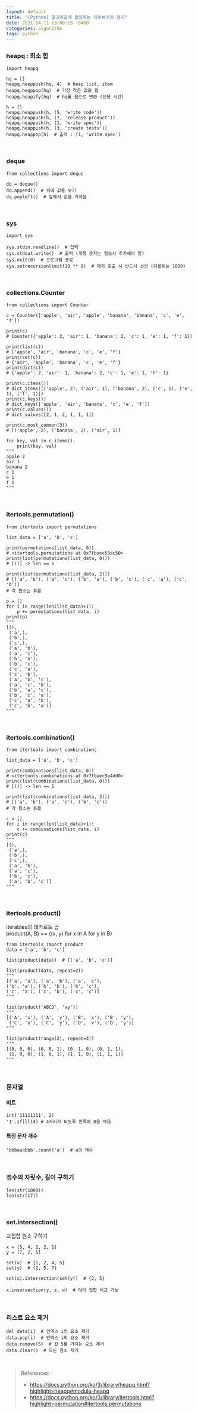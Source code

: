 ```yaml
---
layout: default
title: "[Python] 알고리즘에 활용하는 라이브러리 정리"
date: 2021-04-11 23:00:13 -0400
categories: algorithm
tags: python
---
```


### heapq : 최소 힙
```
import heapq

hq = []
heapq.heappush(hq, 4)  # heap list, item
heapq.heqppop(hq)  # 가장 작은 값을 팝
heapq.heapify(hq)  # hq를 힙으로 변환 (선형 시간)

h = []
heapq.heappush(h, (5, 'write code'))
heapq.heappush(h, (7, 'release product'))
heapq.heappush(h, (1, 'write spec'))
heapq.heappush(h, (3, 'create tests'))
heapq.heappop(h)  # 출력 : (1, 'write spec') 
```

<br>

### deque
```
from collections import deque

dq = deque()
dq.append()  # 뒤에 값을 넣기
dq.popleft()  # 앞에서 값을 가져옴
```

<br>

### sys
```
import sys

sys.stdin.readline()  # 입력
sys.stdout.write()  # 출력 (개행 문자는 필요시 추가해야 함)
sys.exit(0)  # 프로그램 종료
sys.setrecursionlimit(10 ** 9)  # 재귀 호출 시 반드시 선언 (디폴트는 1000)
```

<br>

### collections.Counter
```
from collections import Counter

c = Counter(['apple', 'air', 'apple', 'banana', 'banana', 'c', 'e', 'f'])

print(c)
# Counter({'apple': 2, 'air': 1, 'banana': 2, 'c': 1, 'e': 1, 'f': 1})

print(list(c))
# ['apple', 'air', 'banana', 'c', 'e', 'f']
print(set(c))
# {'air', 'apple', 'banana', 'c', 'e', 'f'}
print(dict(c))
# {'apple': 2, 'air': 1, 'banana': 2, 'c': 1, 'e': 1, 'f': 1}

print(c.items())
# dict_items([('apple', 2), ('air', 1), ('banana', 2), ('c', 1), ('e', 1), ('f', 1)])
print(c.keys())
# dict_keys(['apple', 'air', 'banana', 'c', 'e', 'f'])
print(c.values())
# dict_values([2, 1, 2, 1, 1, 1])

print(c.most_common(3))
# [('apple', 2), ('banana', 2), ('air', 1)]

for key, val in c.items():
    print(key, val)
"""
apple 2
air 1
banana 2
c 1
e 1
f 1
"""
```

<br>

### itertools.permutation()
```
from itertools import permutations

list_data = ['a', 'b', 'c']

print(permutations(list_data, 0))
# <itertools.permutations at 0x7fbaec53ac50>
print(list(permutations(list_data, 0)))
# [()] -> len == 1

print(list(permutations(list_data, 2)))
# [('a', 'b'), ('a', 'c'), ('b', 'a'), ('b', 'c'), ('c', 'a'), ('c', 'b')]
# 각 원소는 튜플

p = []
for i in range(len(list_data)+1):
    p += permutations(list_data, i)
print(p)
"""
[(),
 ('a',),
 ('b',),
 ('c',),
 ('a', 'b'),
 ('a', 'c'),
 ('b', 'a'),
 ('b', 'c'),
 ('c', 'a'),
 ('c', 'b'),
 ('a', 'b', 'c'),
 ('a', 'c', 'b'),
 ('b', 'a', 'c'),
 ('b', 'c', 'a'),
 ('c', 'a', 'b'),
 ('c', 'b', 'a')]
"""
```

<br>

### itertools.combination()
```
from itertools import combinations

list_data = ['a', 'b', 'c']

print(combinations(list_data, 0))
# <itertools.combinations at 0x7fbaec9a4dd0>
print(list(combinations(list_data, 0)))
# [()] -> len == 1

print(list(combinations(list_data, 2)))
# [('a', 'b'), ('a', 'c'), ('b', 'c')]
# 각 원소는 튜플

c = []
for i in range(len(list_data)+1):
    c += combinations(list_data, i)
print(c)
"""
[(),
 ('a',),
 ('b',),
 ('c',),
 ('a', 'b'),
 ('a', 'c'),
 ('b', 'c'),
 ('a', 'b', 'c')]
"""
```

<br>

### itertools.product()
iterables의 데카르트 곱  
product(A, B) == ((x, y) for x in A for y in B)  
```
from itertools import product
data = ['a', 'b', 'c']

list(product(data))  # [('a', 'b', 'c')]

list(product(data, repeat=2))
"""
[('a', 'a'), ('a', 'b'), ('a', 'c'), 
('b', 'a'), ('b', 'b'), ('b', 'c'), 
('c', 'a'), ('c', 'b'), ('c', 'c')]
"""

list(product('ABCD', 'xy'))
"""
[('A', 'x'), ('A', 'y'), ('B', 'x'), ('B', 'y'),
 ('C', 'x'), ('C', 'y'), ('D', 'x'), ('D', 'y')]
"""

list(product(range(2), repeat=3))
"""
[(0, 0, 0), (0, 0, 1), (0, 1, 0), (0, 1, 1), 
 (1, 0, 0), (1, 0, 1), (1, 1, 0), (1, 1, 1)]
"""
```

<br>

### 문자열 

#### 비트
```
int('11111111', 2)
'1'.zfill(4) # 4자리가 되도록 왼쪽에 0을 채움
```

#### 특정 문자 개수
```
'bbbaaabbb'.count('a')  # a의 개수
```

<br>

### 정수의 자릿수, 길이 구하기
```
len(str(1000))
len(str(17))
```

<br>

### set.intersection()
교집합 원소 구하기  
```
x = [5, 4, 2, 2, 1]
y = [7, 2, 5]

set(x)  # {1, 2, 4, 5}
set(y)  # {2, 5, 7}

set(x).intersection(set(y))  # {2, 5}

x.insersection(y, z, w)  # 여러 집합 비교 가능
```

<br>

### 리스트 요소 제거
```
del data[i]  # 인덱스 i의 요소 제거
data.pop(i)  # 인덱스 i의 요소 제거
data.remove(5)  # 값 5를 가지는 요소 제거
data.clear()  # 모든 원소 제거 
```

<br>

> References
>   - https://docs.python.org/ko/3/library/heapq.html?highlight=heapq#module-heapq
>   - https://docs.python.org/ko/3/library/itertools.html?highlight=permutation#itertools.permutations

<br>
<br>
<br>